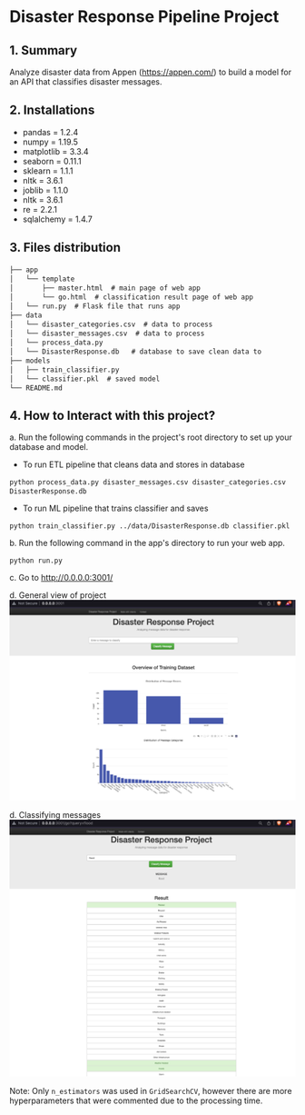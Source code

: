 # Disaster Response Pipeline Project
## 1. Summary
Analyze disaster data from Appen (https://appen.com/) to build a model for an API that classifies disaster messages.

## 2. Installations
- pandas = 1.2.4
- numpy = 1.19.5
- matplotlib = 3.3.4
- seaborn = 0.11.1
- sklearn = 1.1.1
- nltk = 3.6.1
- joblib = 1.1.0
- nltk = 3.6.1
- re = 2.2.1
- sqlalchemy = 1.4.7

## 3. Files distribution
```
├── app
│   └── template
│       ├── master.html  # main page of web app
│       └── go.html  # classification result page of web app
│   └── run.py  # Flask file that runs app
├── data
│   └── disaster_categories.csv  # data to process 
│   └── disaster_messages.csv  # data to process
│   └── process_data.py
│   └── DisasterResponse.db   # database to save clean data to
├── models  
│   ├── train_classifier.py
│   └── classifier.pkl  # saved model 
└── README.md     
```

## 4. How to Interact with this project?
a. Run the following commands in the project's root directory to set up your database and model.
- To run ETL pipeline that cleans data and stores in database
```
python process_data.py disaster_messages.csv disaster_categories.csv DisasterResponse.db
```
- To run ML pipeline that trains classifier and saves
```
python train_classifier.py ../data/DisasterResponse.db classifier.pkl
```
b. Run the following command in the app's directory to run your web app.
```
python run.py
```
c. Go to http://0.0.0.0:3001/

d. General view of project
<img title="a title" alt="General view" src="images/general_view.png">

d. Classifying messages
<img title="a title" alt="classification" src="images/classification.png">

Note: Only `n_estimators` was used in `GridSearchCV`, however there are more hyperparameters that were commented due to the processing time.
